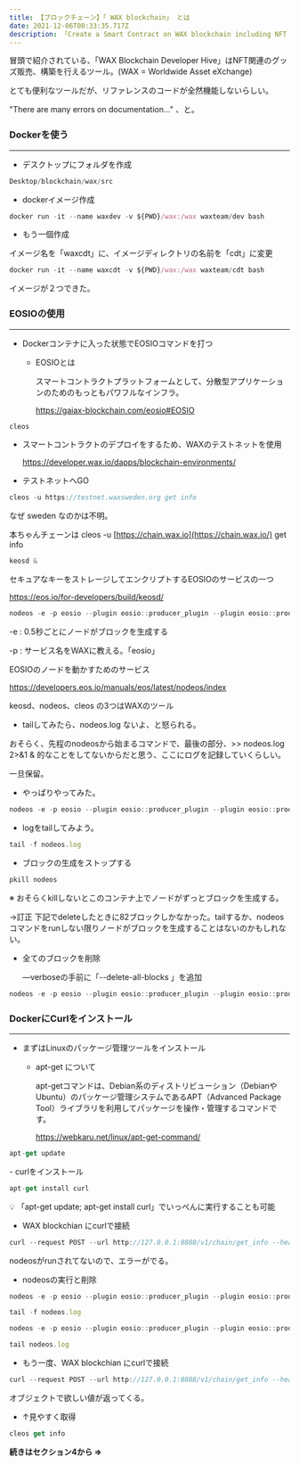 ```yaml
---
title: 【ブロックチェーン】「 WAX blockchain」 とは
date: 2021-12-06T00:33:35.717Z
description: 「Create a Smart Contract on WAX blockchain including NFT RNG」
---
```

冒頭で紹介されている、「WAX Blockchain Developer Hive」はNFT関連のグッズ販売、構築を行えるツール。(WAX = Worldwide Asset eXchange)

とても便利なツールだが、リファレンスのコードが全然機能しないらしい。

"There are many errors on documentation..." 、と。

### Dockerを使う

- - -

* デスクトップにフォルダを作成

```jsx
Desktop/blockchain/wax/src
```

* dockerイメージ作成

```jsx
docker run -it --name waxdev -v ${PWD}/wax:/wax waxteam/dev bash
```

* もう一個作成

イメージ名を「waxcdt」に、イメージディレクトリの名前を「cdt」に変更

```jsx
docker run -it --name waxcdt -v ${PWD}/wax:/wax waxteam/cdt bash
```

イメージが２つできた。

### EOSIOの使用

- - -

* Dockerコンテナに入った状態でEOSIOコマンドを打つ

  * EOSIOとは

      スマートコントラクトプラットフォームとして、分散型アプリケーションのためのもっともパワフルなインフラ。

      <https://gaiax-blockchain.com/eosio#EOSIO>
      

```jsx
cleos
```

* スマートコントラクトのデプロイをするため、WAXのテストネットを使用

    <https://developer.wax.io/dapps/blockchain-environments/>
* テストネットへGO

```jsx
cleos -u https://testnet.waxsweden.org get info
```

なぜ sweden なのかは不明。

本ちゃんチェーンは cleos -u [https://chain.wax.io](https://chain.wax.io/) get info

```jsx
keosd &
```

セキュアなキーをストレージしてエンクリプトするEOSIOのサービスの一つ

<https://eos.io/for-developers/build/keosd/>

```jsx
nodeos -e -p eosio --plugin eosio::producer_plugin --plugin eosio::producer_api_plugin --plugin eosio::chain_api_plugin --access-control-allow-origin='*' --contracts-console --http-validate-host=false --verbose-http-errors
```

\-e : 0.5秒ごとにノードがブロックを生成する

\-p : サービス名をWAXに教える。「eosio」

EOSIOのノードを動かすためのサービス

<https://developers.eos.io/manuals/eos/latest/nodeos/index>

keosd、nodeos、cleos の3つはWAXのツール

[](https://developer.wax.io/dapps/blockchain-tools/)

* tailしてみたら、nodeos.log ないよ、と怒られる。

おそらく、先程のnodeosから始まるコマンドで、最後の部分、>> nodeos.log 2>&1 & 的なことをしてないからだと思う、ここにログを記録していくらしい。

一旦保留。

* やっぱりやってみた。

```jsx
nodeos -e -p eosio --plugin eosio::producer_plugin --plugin eosio::producer_api_plugin --plugin eosio::chain_api_plugin --access-control-allow-origin='*' --contracts-console --http-validate-host=false --verbose-http-errors >> nodeos.log 2>&1 &
```

* logをtailしてみよう。

```jsx
tail -f nodeos.log
```

* ブロックの生成をストップする

```jsx
pkill nodeos
```

※ おそらくkillしないとこのコンテナ上でノードがずっとブロックを生成する。

→訂正 下記でdeleteしたときに82ブロックしかなかった。tailするか、nodeosコマンドをrunしない限りノードがブロックを生成することはないのかもしれない。

* 全てのブロックを削除

    —verboseの手前に「--delete-all-blocks 」を追加
    

```jsx
nodeos -e -p eosio --plugin eosio::producer_plugin --plugin eosio::producer_api_plugin --plugin eosio::chain_api_plugin --access-control-allow-origin='*' --contracts-console --http-validate-host=false --delete-all-blocks --verbose-http-errors >> nodeos.log 2>&1 &
```

### DockerにCurlをインストール

- - -

* まずはLinuxのパッケージ管理ツールをインストール

  * apt-get について

      apt-getコマンドは、Debian系のディストリビューション（DebianやUbuntu）のパッケージ管理システムであるAPT（Advanced Package Tool）ライブラリを利用してパッケージを操作・管理するコマンドです。

      <https://webkaru.net/linux/apt-get-command/>
      

```jsx
apt-get update
```

\- curlをインストール



```jsx
apt-get install curl
```


💡 「apt-get update; apt-get install curl」でいっぺんに実行することも可能

* WAX blockchian にcurlで接続

```jsx
curl --request POST --url http://127.0.0.1:8888/v1/chain/get_info --header 'content-type: application/x-www-urlencoded; charset=UFT-8'
```

nodeosがrunされてないので、エラーがでる。

* nodeosの実行と削除

```jsx
nodeos -e -p eosio --plugin eosio::producer_plugin --plugin eosio::producer_api_plugin --plugin eosio::chain_api_plugin --access-control-allow-origin='*' --contracts-console --http-validate-host=false --verbose-http-errors >> nodeos.log 2>&1 &
```

```jsx
tail -f nodeos.log
```

```jsx
nodeos -e -p eosio --plugin eosio::producer_plugin --plugin eosio::producer_api_plugin --plugin eosio::chain_api_plugin --access-control-allow-origin='*' --contracts-console --http-validate-host=false --delete-all-blocks --verbose-http-errors >> nodeos.log 2>&1 &
```

```jsx
tail nodeos.log
```

* もう一度、WAX blockchian にcurlで接続

```jsx
curl --request POST --url http://127.0.0.1:8888/v1/chain/get_info --header 'content-type: application/x-www-urlencoded; charset=UFT-8'
```

オブジェクトで欲しい値が返ってくる。

* ↑見やすく取得

```jsx
cleos get info
```

**続きはセクション4から =>**
